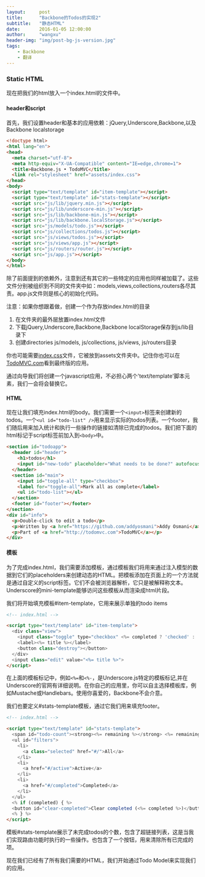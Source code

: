 ```yaml
---
layout:     post
title:      "Backbone的Todos的实现2"
subtitle:   "静态HTML"
date:       2016-01-05 12:00:00
author:     "wangxu"
header-img: "img/post-bg-js-version.jpg"
tags:
    - Backbone
    - 翻译
---
```


### Static HTML

现在把我们的html放入一个index.html的文件中。

#### header和script

首先，我们设置header和基本的应用依赖：jQuery,Underscore,Backbone,以及Backbone localstorage

```html
<!doctype html>
<html lang="en">
<head>
  <meta charset="utf-8">
  <meta http-equiv="X-UA-Compatible" content="IE=edge,chrome=1">
  <title>Backbone.js • TodoMVC</title>
  <link rel="stylesheet" href="assets/index.css">
</head>
<body>
  <script type="text/template" id="item-template"></script>
  <script type="text/template" id="stats-template"></script>
  <script src="js/lib/jquery.min.js"></script>
  <script src="js/lib/underscore-min.js"></script>
  <script src="js/lib/backbone-min.js"></script>
  <script src="js/lib/backbone.localStorage.js"></script>
  <script src="js/models/todo.js"></script>
  <script src="js/collections/todos.js"></script>
  <script src="js/views/todos.js"></script>
  <script src="js/views/app.js"></script>
  <script src="js/routers/router.js"></script>
  <script src="js/app.js"></script>
</body>
</html>
```

除了前面提到的依赖外，注意到还有其它的一些特定的应用也同样被加载了。这些文件分别被组织到不同的文件夹中如：models,views,collections,routers各尽其责。app.js文件则是核心的初始化代码。

注意：如果你想跟着做，创建一个作为存放index.html的目录

1. 在文件夹的最外层放置index.html文件
2. 下载jQuery,Underscore,Backbone,Backbone localStorage保存到js/lib目录下
3. 创建directories js/models, js/collections, js/views, js/routers目录

你也可能需要[index.css](https://raw.githubusercontent.com/tastejs/todomvc/gh-pages/examples/backbone/node_modules/todomvc-app-css/index.css)文件，它被放到assets文件夹中。记住你也可以在[TodoMVC.com](todomvc.com)看到最终版的应用。

通过向导我们将创建一个javascript应用，不必担心两个'text/template'脚本元素，我们一会将会替换它。

#### HTML

现在让我们填充index.html的body。我们需要一个`<input>`标签来创建新的todos。一个`<ul id="todo-list" />`用来显示实际的todos列表。一个footer，我们随后用来加入统计和执行一些操作的链接如清除已完成的todos。我们把下面的html标记于script标签前加入到`<body>`中。

```html
<section id="todoapp">
  <header id="header">
    <h1>todos</h1>
    <input id="new-todo" placeholder="What needs to be done?" autofocus>
  </header>
  <section id="main">
    <input id="toggle-all" type="checkbox">
    <label for="toggle-all">Mark all as complete</label>
    <ul id="todo-list"></ul>
  </section>
  <footer id="footer"></footer>
</section>
<div id="info">
  <p>Double-click to edit a todo</p>
  <p>Written by <a href="https://github.com/addyosmani">Addy Osmani</a></p>
  <p>Part of <a href="http://todomvc.com">TodoMVC</a></p>
</div>
```

#### 模板

为了完成index.html，我们需要添加模板，通过模板我们将用来通过注入模型的数据到它们的placeholders来创建动态的HTML。把模板添加在页面上的一个方法就是通过自定义的script标签。它们不会被浏览器解析，它只是被解释称文本。Underscore的mini-template能够访问这些模板从而渲染成html片段。

我们将开始填充模板#item-template，它用来展示单独的todo items

```html
<!-- index.html -->

<script type="text/template" id="item-template">
  <div class="view">
    <input class="toggle" type="checkbox" <%= completed ? 'checked' : '' %>>
    <label><%= title %></label>
    <button class="destroy"></button>
  </div>
  <input class="edit" value="<%= title %>">
</script>
```

在上面的模板标记中，例如`<%=`和`<%-`，是Underscore.js特定的模板标记,并在Underscore的官网有详细说明。在你自己的应用里，你可以自主选择模板库，例如Mustache或Handlebars。使用你喜爱的，Backbone不会介意。

我们也要定义#stats-template模板，通过它我们用来填充footer。

```html
<!-- index.html -->

<script type="text/template" id="stats-template">
  <span id="todo-count"><strong><%= remaining %></strong> <%= remaining === 1 ? 'item' : 'items' %> left</span>
  <ul id="filters">
    <li>
      <a class="selected" href="#/">All</a>
    </li>
    <li>
      <a href="#/active">Active</a>
    </li>
    <li>
      <a href="#/completed">Completed</a>
    </li>
  </ul>
  <% if (completed) { %>
  <button id="clear-completed">Clear completed (<%= completed %>)</button>
  <% } %>
</script>
```

模板#stats-template展示了未完成todos的个数，包含了超链接列表，这是当我们实现路由功能时执行的一些操作。也包含了一个按钮，用来清除所有已完成的项。

现在我们已经有了所有我们需要的HTML，我们开始通过Todo Model来实现我们的应用。
